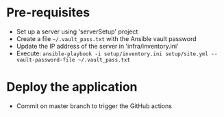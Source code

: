 # Pre-requisites
* Set up a server using 'serverSetup' project
* Create a file `~/.vault_pass.txt` with the Ansible vault password
* Update the IP address of the server in 'infra/inventory.ini'
* Execute: `ansible-playbook -i setup/inventory.ini setup/site.yml --vault-password-file ~/.vault_pass.txt`

# Deploy the application
* Commit on master branch to trigger the GitHub actions
